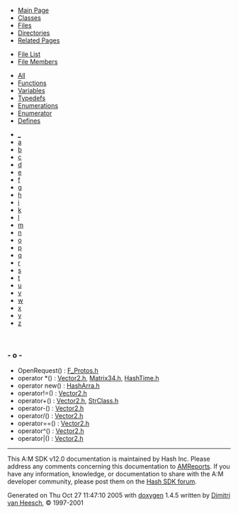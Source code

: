<div class="tabs">

- [Main Page](index.md)
- [Classes](annotated.md)
- <span id="current">[Files](files.md)</span>
- [Directories](dirs.md)
- [Related Pages](pages.md)

</div>

<div class="tabs">

- [File List](files.md)
- <span id="current">[File Members](globals.md)</span>

</div>

<div class="tabs">

- [All](globals.md)
- <span id="current">[Functions](globals_func.md)</span>
- [Variables](globals_vars.md)
- [Typedefs](globals_type.md)
- [Enumerations](globals_enum.md)
- [Enumerator](globals_eval.md)
- [Defines](globals_defs.md)

</div>

<div class="tabs">

- [\_](globals_func.md#index__)
- [a](globals_func_0x61.md#index_a)
- [b](globals_func_0x62.md#index_b)
- [c](globals_func_0x63.md#index_c)
- [d](globals_func_0x64.md#index_d)
- [e](globals_func_0x65.md#index_e)
- [f](globals_func_0x66.md#index_f)
- [g](globals_func_0x67.md#index_g)
- [h](globals_func_0x68.md#index_h)
- [i](globals_func_0x69.md#index_i)
- [k](globals_func_0x6b.md#index_k)
- [l](globals_func_0x6c.md#index_l)
- [m](globals_func_0x6d.md#index_m)
- [n](globals_func_0x6e.md#index_n)
- <span id="current">[o](globals_func_0x6f.md#index_o)</span>
- [p](globals_func_0x70.md#index_p)
- [q](globals_func_0x71.md#index_q)
- [r](globals_func_0x72.md#index_r)
- [s](globals_func_0x73.md#index_s)
- [t](globals_func_0x74.md#index_t)
- [u](globals_func_0x75.md#index_u)
- [v](globals_func_0x76.md#index_v)
- [w](globals_func_0x77.md#index_w)
- [x](globals_func_0x78.md#index_x)
- [y](globals_func_0x79.md#index_y)
- [z](globals_func_0x7a.md#index_z)

</div>

 

### <span id="index_o" class="anchor">- o -</span>

- OpenRequest() : <a href="F__Protos_8h.md#e0ca77911ea6e8143102a2efb676c729" class="el">F_Protos.h</a>
- operator \*() : <a href="Vector2_8h.md#bb875bfed8237167fc64af380203ff79" class="el">Vector2.h</a>, <a href="Matrix34_8h.md#840773f9e5364b95d0a623450fa3027e" class="el">Matrix34.h</a>, <a href="HashTime_8h.md#802886907cd1af67d382b4bb56e61c5b" class="el">HashTime.h</a>
- operator new() : <a href="HashArra_8h.md#1b60c2a5d043d2ccc3f19b11dbd8e1c3" class="el">HashArra.h</a>
- operator!=() : <a href="Vector2_8h.md#f14826adb917ea23160513310db54437" class="el">Vector2.h</a>
- operator+() : <a href="Vector2_8h.md#bd7fc895242d98adcd56dfeb1bc96abe" class="el">Vector2.h</a>, <a href="StrClass_8h.md#8350f9e65c858259d639e60f260ad590" class="el">StrClass.h</a>
- operator-() : <a href="Vector2_8h.md#bc1548f124b8f97ea531cacc7e539fe6" class="el">Vector2.h</a>
- operator/() : <a href="Vector2_8h.md#ac160b7e44feef03d15e4f010f2c4150" class="el">Vector2.h</a>
- operator==() : <a href="Vector2_8h.md#81cd80831d39e3b94a3832ae36454a6c" class="el">Vector2.h</a>
- operator^() : <a href="Vector2_8h.md#de47d2dc2e53c1e9af887906ffc772bc" class="el">Vector2.h</a>
- operator\|() : <a href="Vector2_8h.md#ecd39c267d96841deea3c434cfc7bb0a" class="el">Vector2.h</a>

------------------------------------------------------------------------

<span class="small">This A:M SDK v12.0 documentation is maintained by Hash Inc. Please address any comments concerning this documentation to [AMReports](http://www.hash.com/reports). If you have any information, knowledge, or documentation to share with the A:M developer community, please post them on the [Hash SDK forum](http://www.hash.com/forums/index.php?showforum=11).</span>

Generated on Thu Oct 27 11:47:10 2005 with [<span class="image placeholder" original-image-src="doxygen.png" original-image-title="" height="45" width="100" align="middle" border="0">doxygen</span>](http://www.doxygen.org/index.html) 1.4.5 written by [Dimitri van Heesch](mailto:dimitri@stack.nl), © 1997-2001
